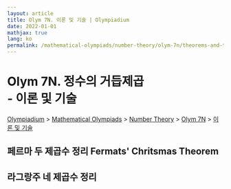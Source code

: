 ```yaml
---
layout: article
title: Olym 7N. 이론 및 기술 | Olympiadium
date: 2022-01-01
mathjax: true
lang: ko
permalink: /mathematical-olympiads/number-theory/olym-7n/theorems-and-techniques/
---
```

# Olym 7N. 정수의 거듭제곱 <br> <ssup> - 이론 및 기술</ssup>

<a href="{{ site.homeurl }}">Olympiadium</a> > <a href="{{ site.homeurl }}mathematical-olympiads/">Mathematical Olympiads</a> > <a href="{{ site.homeurl }}mathematical-olympiads/number-theory/">Number Theory</a> > <a href="{{ site.homeurl }}mathematical-olympiads/number-theory/olym-7n/">Olym 7N</a> > <a href="{{ site.homeurl }}mathematical-olympiads/number-theory/olym-7n/theorems-and-techniques/">이론 및 기술</a>

## 페르마 두 제곱수 정리 Fermats' Chritsmas Theorem

## 라그랑주 네 제곱수 정리

